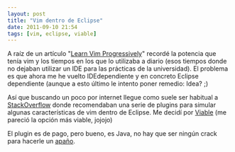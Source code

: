 ```yaml
---
layout: post
title: "Vim dentro de Eclipse"
date: 2011-09-10 21:54
tags: [vim, eclipse, viable]
---
```


A raíz de un artículo "[Learn Vim Progressively](http://yannesposito.com/Scratch/en/blog/Learn-Vim-Progressively/)"
recordé la potencia que tenía vim y los tiempos en los que lo utilizaba a diario
(esos tiempos donde no dejaban utilizar un IDE para las prácticas de la universidad).
El problema es que ahora me he vuelto IDEdependiente y en concreto Eclipse dependiente
(aunque a esto último le intento poner remedio: Idea? ;)

Así que buscando un poco por internet llegue como suele ser habitual a
[StackOverflow](http://stackoverflow.com/questions/28793/vim-commands-in-eclipse) donde recomendaban
una serie de plugins para simular algunas características de vim dentro de Eclipse.
Me decidí por [Viable](http://marketplace.eclipse.org/content/viable-vim-eclipse)
(me pareció la opción más viable, jojojo)

El plugin es de pago, pero bueno, es Java, no hay que ser ningún crack
para hacerle un [apaño](http://java.decompiler.free.fr/).
